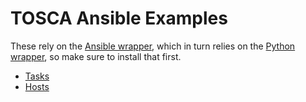 TOSCA Ansible Examples
======================

These rely on the [Ansible wrapper](../../wrappers/ansible/), which in turn relies on the
[Python wrapper](../../wrappers/python/), so make sure to install that first.

* [Tasks](tasks/)
* [Hosts](hosts/)
